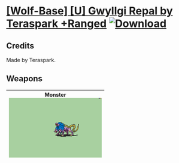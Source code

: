 # [\[Wolf-Base\] \[U\] Gwyllgi Repal by Teraspark +Ranged](./) [![Download](https://img.shields.io/badge/Download-%5BWolf--Base%5D%20%5BU%5D%20Gwyllgi%20Repal%20by%20Teraspark%20+Ranged-red)](https://minhaskamal.github.io/DownGit/#/home?url=https://github.com/Klokinator/FE-Repo/tree/main/Battle%20Animations/Monsters%20-%20Basic%20Types/%5BWolf-Base%5D%20%5BU%5D%20Gwyllgi%20Repal%20by%20Teraspark%20+Ranged)
## Credits

Made by Teraspark.

## Weapons

| <b>Monster</b><br/><img alt="Monster animation" src="./8.%20Monster/Monster.gif"/> |
| :---: |
